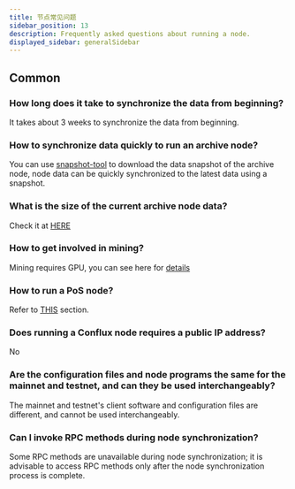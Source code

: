 ```yaml
---
title: 节点常见问题
sidebar_position: 13
description: Frequently asked questions about running a node.
displayed_sidebar: generalSidebar
---
```


## Common

### How long does it take to synchronize the data from beginning?

It takes about 3 weeks to synchronize the data from beginning.

### How to synchronize data quickly to run an archive node?

You can use [snapshot-tool](./snapshot-tool.md) to download the data snapshot of the archive node, node data can be quickly synchronized to the latest data using a snapshot.

### What is the size of the current archive node data?

Check it at [HERE](./snapshot-tool#whats-the-snapshot-data-size)

### How to get involved in mining?

Mining requires GPU, you can see here for [details](https://forum.conflux.fun/t/conflux-tethys-gpu-mining-instruction-v1-1-4/3775)

### How to run a PoS node?

Refer to [THIS](/docs/general/mine-stake/stake/) section.

### Does running a Conflux node requires a public IP address?

No

### Are the configuration files and node programs the same for the mainnet and testnet, and can they be used interchangeably?

The mainnet and testnet's client software and configuration files are different, and cannot be used interchangeably.

### Can I invoke RPC methods during node synchronization?

Some RPC methods are unavailable during node synchronization; it is advisable to access RPC methods only after the node synchronization process is complete.
